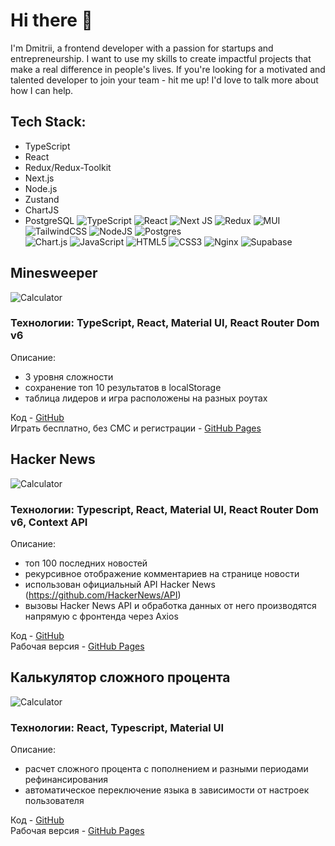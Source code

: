 # Hi there 👋

I'm Dmitrii, a frontend developer with a passion for startups and entrepreneurship. I want to use my skills to create impactful projects that make a real difference in people's lives. If you're looking for a motivated and talented developer to join your team - hit me up! I'd love to talk more about how I can help.

## Tech Stack:
- TypeScript
- React
- Redux/Redux-Toolkit
- Next.js
- Node.js
- Zustand
- ChartJS
- PostgreSQL
![TypeScript](https://img.shields.io/badge/typescript-%23007ACC.svg?style=for-the-badge&logo=typescript&logoColor=white) 
![React](https://img.shields.io/badge/react-%2320232a.svg?style=for-the-badge&logo=react&logoColor=%2361DAFB) 
![Next JS](https://img.shields.io/badge/Next-black?style=for-the-badge&logo=next.js&logoColor=white) 
![Redux](https://img.shields.io/badge/redux-%23593d88.svg?style=for-the-badge&logo=redux&logoColor=white) 
![MUI](https://img.shields.io/badge/MUI-%230081CB.svg?style=for-the-badge&logo=material-ui&logoColor=white) 
![TailwindCSS](https://img.shields.io/badge/tailwindcss-%2338B2AC.svg?style=for-the-badge&logo=tailwind-css&logoColor=white) 
![NodeJS](https://img.shields.io/badge/node.js-6DA55F?style=for-the-badge&logo=node.js&logoColor=white) 
![Postgres](https://img.shields.io/badge/postgres-%23316192.svg?style=for-the-badge&logo=postgresql&logoColor=white) 	
![Chart.js](https://img.shields.io/badge/chart.js-F5788D.svg?style=for-the-badge&logo=chart.js&logoColor=white) 
![JavaScript](https://img.shields.io/badge/javascript-%23323330.svg?style=for-the-badge&logo=javascript&logoColor=%23F7DF1E) 
![HTML5](https://img.shields.io/badge/html5-%23E34F26.svg?style=for-the-badge&logo=html5&logoColor=white) 
![CSS3](https://img.shields.io/badge/css3-%231572B6.svg?style=for-the-badge&logo=css3&logoColor=white) 
![Nginx](https://img.shields.io/badge/nginx-%23009639.svg?style=for-the-badge&logo=nginx&logoColor=white) 
![Supabase](https://img.shields.io/badge/Supabase-3ECF8E?style=for-the-badge&logo=supabase&logoColor=white)



## Minesweeper
![Calculator](https://github.com/DmitriiM0/DmitriiM0/blob/main/minesweeperBig.png)  
### Технологии: TypeScript, React, Material UI, React Router Dom v6 

Описание: 
- 3 уровня сложности 
- сохранение топ 10 результатов в localStorage
- таблица лидеров и игра расположены на разных роутах

Код - [GitHub](https://github.com/DmitriiM0/minesweeper)  
Играть бесплатно, без СМС и регистрации - [GitHub Pages](https://dmitriim0.github.io/minesweeper)


  
## Hacker News
![Calculator](https://github.com/DmitriiM0/DmitriiM0/blob/main/hackerNews.png)  
### Технологии: Typescript, React, Material UI, React Router Dom v6, Context API

Описание:
- топ 100 последних новостей
- рекурсивное отображение комментариев на странице новости
- использован официальный API Hacker News (https://github.com/HackerNews/API)
- вызовы Hacker News API и обработка данных от него производятся напрямую с фронтенда через Axios

Код - [GitHub](https://github.com/DmitriiM0/Hacker-News-React-MUI-App)  
Рабочая версия - [GitHub Pages](https://dmitriim0.github.io/Hacker-News-React-MUI-App/)
  

## Калькулятор сложного процента
![Calculator](https://github.com/DmitriiM0/DmitriiM0/blob/main/calculator.png)  
### Технологии: React, Typescript, Material UI

Описание:
- расчет сложного процента с пополнением и разными периодами рефинансирования
- автоматическое переключение языка в зависимости от настроек пользователя

Код - [GitHub](https://dmitriim0.github.io/Compound_Interest_Calculator/)  
Рабочая версия - [GitHub Pages](https://dmitriim0.github.io/Compound_Interest_Calculator/)


